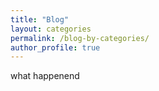 ```yaml
---
title: "Blog"
layout: categories
permalink: /blog-by-categories/
author_profile: true
---
```


what happenend